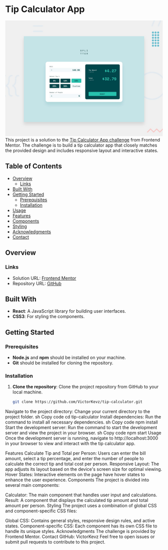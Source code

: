 # Tip Calculator App
![alt text](public/design/desktop-preview.jpg)
This project is a solution to the [Tip Calculator App challenge](https://www.frontendmentor.io/challenges/tip-calculator-app-ugJNGbJUX/hub) from Frontend Mentor. The challenge is to build a tip calculator app that closely matches the provided design and includes responsive layout and interactive states.

## Table of Contents
- [Overview](#overview)
  - [Links](#links)
- [Built With](#built-with)
- [Getting Started](#getting-started)
  - [Prerequisites](#prerequisites)
  - [Installation](#installation)
- [Usage](#usage)
- [Features](#features)
- [Components](#components)
- [Styling](#styling)
- [Acknowledgments](#acknowledgments)
- [Contact](#contact)

## Overview


### Links
- Solution URL: [Frontend Mentor](https://www.frontendmentor.io/challenges/tip-calculator-app-ugJNGbJUX/hub)
- Repository URL: [GitHub](https://github.com/VictorKevz/tip-calculator)

## Built With
- **React**: A JavaScript library for building user interfaces.
- **CSS3**: For styling the components.

## Getting Started

### Prerequisites
- **Node.js** and **npm** should be installed on your machine.
- **Git** should be installed for cloning the repository.

### Installation
1. **Clone the repository**: Clone the project repository from GitHub to your local machine.
   ```sh
   git clone https://github.com/VictorKevz/tip-calculator.git

Navigate to the project directory: Change your current directory to the project folder.
sh
Copy code
cd tip-calculator
Install dependencies: Run the command to install all necessary dependencies.
sh
Copy code
npm install
Start the development server: Run the command to start the development server and view the project in your browser.
sh
Copy code
npm start
Usage
Once the development server is running, navigate to http://localhost:3000 in your browser to view and interact with the tip calculator app.

Features
Calculate Tip and Total per Person: Users can enter the bill amount, select a tip percentage, and enter the number of people to calculate the correct tip and total cost per person.
Responsive Layout: The app adjusts its layout based on the device's screen size for optimal viewing.
Hover States: Interactive elements on the page have hover states to enhance the user experience.
Components
The project is divided into several main components:

Calculator: The main component that handles user input and calculations.
Result: A component that displays the calculated tip amount and total amount per person.
Styling
The project uses a combination of global CSS and component-specific CSS files:

Global CSS: Contains general styles, responsive design rules, and active states.
Component-specific CSS: Each component has its own CSS file to handle its unique styles.
Acknowledgments
The challenge is provided by Frontend Mentor.
Contact
GitHub: VictorKevz
Feel free to open issues or submit pull requests to contribute to this project.